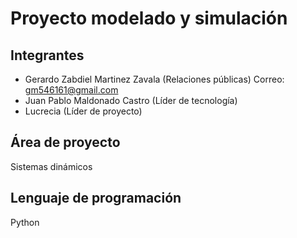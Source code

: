 # Proyecto modelado y simulación

## Integrantes
- Gerardo Zabdiel Martinez Zavala (Relaciones públicas)
  Correo: gm546161@gmail.com
- Juan Pablo Maldonado Castro (Líder de tecnología)
- Lucrecia (Líder de proyecto)

## Área de proyecto
Sistemas dinámicos

## Lenguaje de programación
Python
